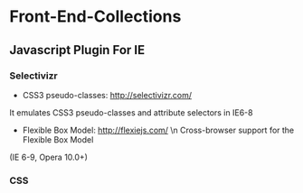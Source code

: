 # Front-End-Collections

## Javascript Plugin For IE

### Selectivizr
* CSS3 pseudo-classes: http://selectivizr.com/

It emulates CSS3 pseudo-classes and attribute selectors in IE6-8

* Flexible Box Model: http://flexiejs.com/ \n Cross-browser support for the Flexible Box Model

(IE 6-9, Opera 10.0+)

### CSS